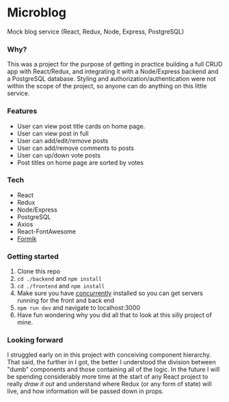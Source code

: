 # Microblog

Mock blog service (React, Redux, Node, Express, PostgreSQL)

### Why?

This was a project for the purpose of getting in practice building a full CRUD app with React/Redux, and integrating it with a Node/Express backend and a PostgreSQL database. Styling and authorization/authentication were not within the scope of the project, so anyone can do anything on this little service. 

### Features 

* User can view post title cards on home page. 
* User can view post in full 
* User can add/edit/remove posts 
* User can add/remove comments to posts 
* User can up/down vote posts
* Post titles on home page are sorted by votes 

### Tech

* React
* Redux 
* Node/Express
* PostgreSQL 
* Axios 
* React-FontAwesome
* [Formik](https://www.formik.org)

### Getting started  

1. Clone this repo 
2. ```cd ./backend``` and ```npm install```
3. ```cd ./frontend``` and ```npm install``` 
4. Make sure you have [concurrently](https://www.npmjs.com/package/concurrently) installed so you can get servers running for the front and back end 
5. ```npm run dev``` and navigate to localhost:3000
6. Have fun wondering why you did all that to look at this silly project of mine. 

### Looking forward 

I struggled early on in this project with conceiving component hierarchy. That said, the further in I got, the better I understood the division between "dumb" components and those containing all of the logic. In the future I will be spending considerably more time at the start of any React project to really *draw it out* and understand where Redux (or any form of state) will live, and how information will be passed down in props.  
